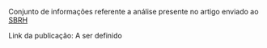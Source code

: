 Conjunto de informações referente a análise presente no artigo enviado ao [SBRH](https://eventos.abrhidro.org.br/xxvisbrh/)

Link da publicação: A ser definido
